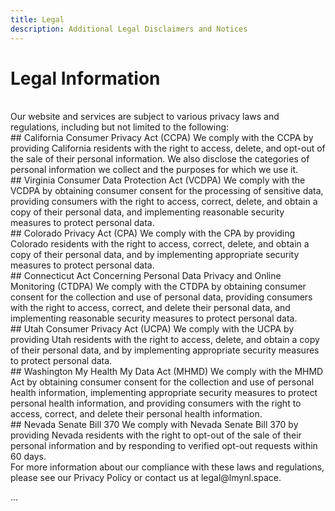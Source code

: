 ```yaml
---
title: Legal
description: Additional Legal Disclaimers and Notices
---
```


# Legal Information

<br />
Our website and services are subject to various privacy laws and regulations, including but not limited to the following:

<br />
## California Consumer Privacy Act (CCPA)
We comply with the CCPA by providing California residents with the right to access, delete, and opt-out of the sale of their personal information. We also disclose the categories of personal information we collect and the purposes for which we use it.

<br />
## Virginia Consumer Data Protection Act (VCDPA)
We comply with the VCDPA by obtaining consumer consent for the processing of sensitive data, providing consumers with the right to access, correct, delete, and obtain a copy of their personal data, and implementing reasonable security measures to protect personal data.

<br />
## Colorado Privacy Act (CPA)
We comply with the CPA by providing Colorado residents with the right to access, correct, delete, and obtain a copy of their personal data, and by implementing appropriate security measures to protect personal data.

<br />
## Connecticut Act Concerning Personal Data Privacy and Online Monitoring (CTDPA)
We comply with the CTDPA by obtaining consumer consent for the collection and use of personal data, providing consumers with the right to access, correct, and delete their personal data, and implementing reasonable security measures to protect personal data.

<br />
## Utah Consumer Privacy Act (UCPA)
We comply with the UCPA by providing Utah residents with the right to access, delete, and obtain a copy of their personal data, and by implementing appropriate security measures to protect personal data.

<br />
## Washington My Health My Data Act (MHMD)
We comply with the MHMD Act by obtaining consumer consent for the collection and use of personal health information, implementing appropriate security measures to protect personal health information, and providing consumers with the right to access, correct, and delete their personal health information.

<br />
## Nevada Senate Bill 370
We comply with Nevada Senate Bill 370 by providing Nevada residents with the right to opt-out of the sale of their personal information and by responding to verified opt-out requests within 60 days.

<br />
For more information about our compliance with these laws and regulations, please see our Privacy Policy or contact us at legal@lmynl.space.


...